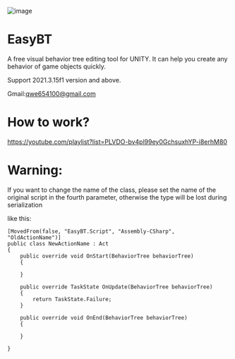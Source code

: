 ![image](https://github.com/FierceMalaymo/EasyBT/blob/615951b5af061b6445466ef25dcefdbb8dc75380/%E6%9C%AA%E5%91%BD%E5%90%8D.png)

# EasyBT

   A free visual behavior tree editing tool for UNITY.
   It can help you create any behavior of game objects quickly.
   
   Support 2021.3.15f1 version and above.
   
   Gmail:qwe654100@gmail.com
   
   # How to work?
   https://youtube.com/playlist?list=PLVDO-bv4pl99ey0GchsuxhYP-i8erhM80
   
   # Warning:
   If you want to change the name of the class, please set the name of the original script in the fourth parameter, 
   otherwise the type will be lost during serialization
   
   like this:
   
 
    [MovedFrom(false, "EasyBT.Script", "Assembly-CSharp", "OldActionName")]
    public class NewActionName : Act
    {
        public override void OnStart(BehaviorTree behaviorTree)
        {

        }

        public override TaskState OnUpdate(BehaviorTree behaviorTree)
        {
            return TaskState.Failure;
        }

        public override void OnEnd(BehaviorTree behaviorTree)
        {
       
        }

    }
   
   
